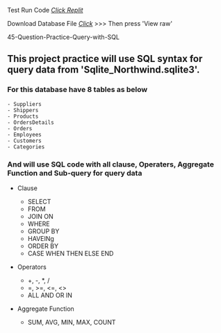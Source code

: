 
Test Run Code [_Click Replit_](https://replit.com/@spanthu/45-Question-Practice-Query)

Download Database File [_Click_](https://github.com/tamakuku/data-science-bootcamp9/blob/ee1b182fc7c0f2a2eefce051204a20e826a70128/Portfolio-Project/SQL/45-Question-Practice-Query/Data-Base-File/Sqlite_Northwind.sqlite3) >>> Then press 'View raw'

45-Question-Practice-Query-with-SQL

## This project practice will use SQL syntax for query data from 'Sqlite_Northwind.sqlite3'.

### For this database have 8 tables as below
    - Suppliers
    - Shippers
    - Products
    - OrdersDetails
    - Orders
    - Employees
    - Customers
    - Categories

### And will use SQL code with all clause, Operaters, Aggregate Function and Sub-query for query data
* Clause
    - SELECT
    - FROM
    - JOIN ON
    - WHERE 
    - GROUP BY
    - HAVEINg
    - ORDER BY
    - CASE WHEN THEN ELSE END
* Operators
    - +, -, *, /
    - =, >=, <=, <>
    - ALL AND OR IN

* Aggregate Function
    - SUM, AVG, MIN, MAX, COUNT
